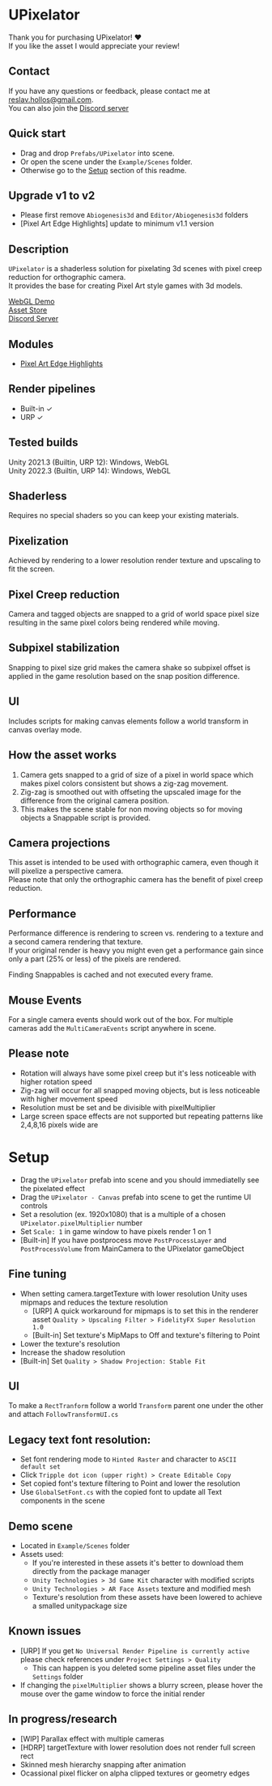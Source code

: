 # UPixelator

Thank you for purchasing UPixelator! ❤️  
If you like the asset I would appreciate your review!  

## Contact
If you have any questions or feedback, please contact me at reslav.hollos@gmail.com.  
You can also join the [Discord server](https://discord.gg/uFEDDpS8ad)  

## Quick start
- Drag and drop `Prefabs/UPixelator` into scene.  
- Or open the scene under the `Example/Scenes` folder.  
- Otherwise go to the [Setup](#setup) section of this readme.  

## Upgrade v1 to v2
- Please first remove `Abiogenesis3d` and `Editor/Abiogenesis3d` folders
- [Pixel Art Edge Highlights] update to minimum v1.1 version

## Description
`UPixelator` is a shaderless solution for pixelating 3d scenes with pixel creep reduction for orthographic camera.  
It provides the base for creating Pixel Art style games with 3d models.  

[WebGL Demo](https://radivarig.github.io/UPixelator_URP_WebGL)  
[Asset Store](https://assetstore.unity.com/packages/slug/243562)  
[Discord Server](https://discord.gg/gUEgnTkPF2)  

## Modules
- [Pixel Art Edge Highlights](https://assetstore.unity.com/packages/slug/263418)
  
## Render pipelines
- Built-in ✓
- URP ✓

## Tested builds
Unity 2021.3 (Builtin, URP 12): Windows, WebGL  
Unity 2022.3 (Builtin, URP 14): Windows, WebGL  

## Shaderless
Requires no special shaders so you can keep your existing materials.

## Pixelization
Achieved by rendering to a lower resolution render texture and upscaling to fit the screen.

## Pixel Creep reduction
Camera and tagged objects are snapped to a grid of world space pixel size resulting in the same pixel colors being rendered while moving.

## Subpixel stabilization
Snapping to pixel size grid makes the camera shake so subpixel offset is applied in the game resolution based on the snap position difference.

## UI
Includes scripts for making canvas elements follow a world transform in canvas overlay mode.

## How the asset works
1. Camera gets snapped to a grid of size of a pixel in world space which makes pixel colors consistent but shows a zig-zag movement.  
1. Zig-zag is smoothed out with offseting the upscaled image for the difference from the original camera position.  
1. This makes the scene stable for non moving objects so for moving objects a Snappable script is provided.  

## Camera projections
This asset is intended to be used with orthographic camera, even though it will pixelize a perspective camera.  
Please note that only the orthographic camera has the benefit of pixel creep reduction.  

## Performance
Performance difference is rendering to screen vs. rendering to a texture and a second camera rendering that texture.  
If your original render is heavy you might even get a performance gain since only a part (25% or less) of the pixels are rendered.  

Finding Snappables is cached and not executed every frame.  

## Mouse Events
For a single camera events should work out of the box.
For multiple cameras add the `MultiCameraEvents` script anywhere in scene.

## Please note
- Rotation will always have some pixel creep but it's less noticeable with higher rotation speed
- Zig-zag will occur for all snapped moving objects, but is less noticeable with higher movement speed
- Resolution must be set and be divisible with pixelMultiplier
- Large screen space effects are not supported but repeating patterns like 2,4,8,16 pixels wide are

# 
# Setup
- Drag the `UPixelator` prefab into scene and you should immediatelly see the pixelated effect
- Drag the `UPixelator - Canvas` prefab into scene to get the runtime UI controls
- Set a resolution (ex. 1920x1080) that is a multiple of a chosen `UPixelator.pixelMultiplier` number
- Set `Scale: 1` in game window to have pixels render 1 on 1
- [Built-in] If you have postprocess move `PostProcessLayer` and `PostProcessVolume` from MainCamera to the UPixelator gameObject

## Fine tuning
- When setting camera.targetTexture with lower resolution Unity uses mipmaps and reduces the texture resolution
  - [URP] A quick workaround for mipmaps is to set this in the renderer asset `Quality > Upscaling Filter > FidelityFX Super Resolution 1.0`
  - [Built-in] Set texture's MipMaps to Off and texture's filtering to Point
- Lower the texture's resolution
- Increase the shadow resolution
- [Built-in] Set `Quality > Shadow Projection: Stable Fit`

## UI
To make a `RectTranform` follow a world `Transform` parent one under the other and attach `FollowTransformUI.cs`  

## Legacy text font resolution:
  - Set font rendering mode to `Hinted Raster` and character to `ASCII default set`
  - Click `Tripple dot icon (upper right) > Create Editable Copy`
  - Set copied font's texture filtering to Point and lower the resolution
  - Use `GlobalSetFont.cs` with the copied font to update all Text components in the scene

## Demo scene
- Located in `Example/Scenes` folder
- Assets used:
  - If you're interested in these assets it's better to download them directly from the package manager
  - `Unity Technologies > 3d Game Kit` character with modified scripts
  - `Unity Technologies > AR Face Assets` texture and modified mesh
  - Texture's resolution from these assets have been lowered to achieve a smalled unitypackage size

## Known issues
- [URP] If you get `No Universal Render Pipeline is currently active` please check references under `Project Settings > Quality`
  - This can happen is you deleted some pipeline asset files under the `Settings` folder
- If changing the `pixelMultiplier` shows a blurry screen, please hover the mouse over the game window to force the initial render

## In progress/research
- [WIP] Parallax effect with multiple cameras
- [HDRP] targetTexture with lower resolution does not render full screen rect
- Skinned mesh hierarchy snapping after animation
- Ocassional pixel flicker on alpha clipped textures or geometry edges
